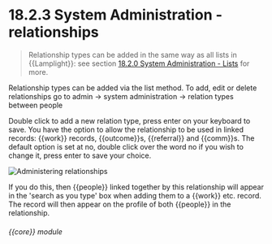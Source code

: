 # 18.2.3    System Administration - relationships

> Relationship types can be added in the same way as all lists in {{Lamplight}}: see section [18.2.0  System Administration - Lists](/help/index/v/{{version}}/p/18.2.0) for more. 

Relationship types can be added via the list method. To add, edit or delete relationships go to admin -> system administration -> relation types between people 

Double click to add a new relation type, press enter on your keyboard to save. You have the option to allow the relationship to be used in linked records: {{work}} records, {{outcome}}s, {{referral}} and {{comm}}s. The default option is set at no, double click over the word no if you wish to change it, press enter to save your choice. 

![Administering relationships]({{imgpath}}187a.png)

If you do this, then {{people}} linked together by this relationship will appear in the 'search as you type' box when adding them to a {{work}} etc. record. The record will then appear on the profile of both {{people}} in the relationship. 

###### {{core}} module

